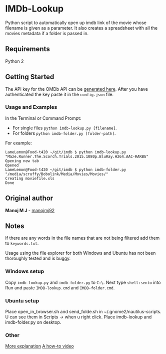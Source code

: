 
# IMDb-Lookup
Python script to automatically open up imdb link of the movie whose filename is given as a parameter. It also creates a spreadsheet with all the movies metadata if a folder is passed in.

## Requirements
Python 2

## Getting Started
The API key for the OMDb API can be [generated here](http://www.omdbapi.com/apikey.aspx). After you have authenticated the key paste it in the `config.json` file. 

### Usage and Examples
In the Terminal or Command Prompt:
* For single files `python imdb-lookup.py [filename]`.
* For folders `python imdb-folder.py [folder-path]`.

For example:
```
LameLemon@Food-t420 ~/git/imdb $ python imdb-lookup.py "Maze.Runner.The.Scorch.Trials.2015.1080p.BluRay.H264.AAC-RARBG"
Opening new tab
Opened
LameLemon@Food-t420 ~/git/imdb $ python imdb-folder.py "/media/scruffy/Bobolink/Media/Movies/Movies/"
Creating moviefile.xls
Done
```

## Original author
**Manoj M J** - [manojmj92](https://github.com/manojmj92)

## Notes
If there are any words in the file names that are not being filtered add them to `keywords.txt`.

Usage using the file explorer for both Windows and Ubuntu has not been thoroughly tested and is buggy.
### Windows setup

Copy `imdb-lookup.py` and `imdb-folder.py` to `C:\`. Next type `shell:sento` into Run and paste `IMDB-lookup.cmd` and `IMDB-folder.cmd`.

### Ubuntu setup
Place open_in_browser.sh and send_folde.sh in ~/.gnome2/nautilus-scripts. U can see them in Scripts -> when u right click.
Place imdb-lookup and imdb-folder.py on desktop.

### Other
[More explanation](http://qr.ae/GxOcx)
[A how-to video](http://youtu.be/JANNcimQGyk)
